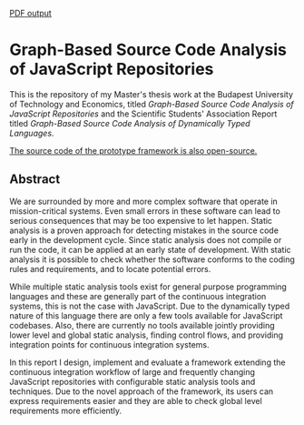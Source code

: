 [PDF output](https://github.com/steindani/msc-thesis/raw/master/StD-TDK-2016.pdf)

# Graph-Based Source Code Analysis of JavaScript Repositories
This is the repository of my Master's thesis work at the Budapest University of Technology and Economics, titled _Graph-Based Source Code Analysis of JavaScript Repositories_ and the Scientific Students' Association Report titled _Graph-Based Source Code Analysis of Dynamically Typed Languages_.

[The source code of the prototype framework is also open-source.](https://github.com/FTSRG/codemodel-rifle)

## Abstract
We are surrounded by more and more complex software that operate in mission-critical systems. Even small errors in these software can lead to serious consequences that may be too expensive to let happen. Static analysis is a proven approach for detecting mistakes in the source code early in the development cycle. Since static analysis does not compile or run the code, it can be applied at an early state of development. With static analysis it is possible to check whether the software conforms to the coding rules and requirements, and to locate potential errors.

While multiple static analysis tools exist for general purpose programming languages and these are generally part of the continuous integration systems, this is not the case with JavaScript. Due to the dynamically typed nature of this language there are only a few tools available for JavaScript codebases. Also, there are currently no tools available jointly providing lower level and global static analysis, finding control flows, and providing integration points for continuous integration systems.

In this report I design, implement and evaluate a framework extending the continuous integration workflow of large and frequently changing JavaScript repositories with configurable static analysis tools and techniques. Due to the novel approach of the framework, its users can express requirements easier and they are able to check global level requirements more efficiently.
